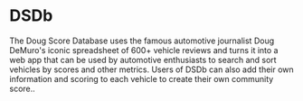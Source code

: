# DSDb
The Doug Score Database uses the famous automotive journalist Doug DeMuro's iconic spreadsheet of 600+ vehicle reviews and turns it into a web app that can be used by automotive enthusiasts to search and sort vehicles by scores and other metrics. Users of DSDb can also add their own information and scoring to each vehicle to create their own community score..
